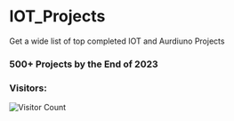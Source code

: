 # IOT_Projects
Get a wide list of top completed IOT and Aurdiuno Projects

<h3>500+ Projects by the End of 2023</h3>
<h3><b>Visitors:</b></h3>

![Visitor Count](https://profile-counter.glitch.me/{anasjawed283/IOT-Projects}/count.svg)
